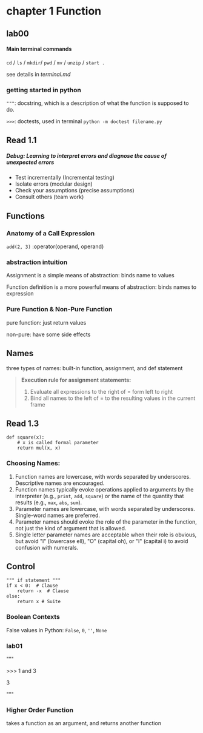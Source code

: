 # chapter 1 Function

## lab00

#### Main terminal commands

`cd` / `ls` / `mkdir`/ `pwd` / `mv` / `unzip` / `start .`

see details in *terminal.md*

### getting started in python

`"""`: docstring, which is a description of what the function is supposed to do.

`>>>`: doctests, used in terminal `python -m doctest filename.py`



## Read 1.1

##### Debug: Learning to interpret errors and diagnose the cause of unexpected errors

- Test incrementally (Incremental testing)
- Isolate errors (modular design)
- Check your assumptions (precise assumptions)
- Consult others (team work)



## Functions

### Anatomy of a Call Expression

`add(2, 3)` :operator(operand, operand)

### abstraction intuition

Assignment is a simple means of abstraction: binds name to values

Function definition is a more powerful means of abstraction: binds names to expression

### Pure Function & Non-Pure Function

pure function: just return values

non-pure: have some side effects

## Names

three types of names: built-in function, assignment, and def statement

>  **Execution rule for assignment statements:**
>
> 1. Evaluate all expressions to the right of = form left to right
> 2. Bind all names to the left of = to the resulting values in the current frame

## Read 1.3

```pyto
def square(x):
	# x is called formal parameter
	return mul(x, x)
```

### Choosing Names:

1. Function names are lowercase, with words separated by underscores. Descriptive names are encouraged.
2. Function names typically evoke operations applied to arguments by the interpreter (e.g., `print`, `add`, `square`) or the name of the quantity that results (e.g., `max`, `abs`, `sum`).
3. Parameter names are lowercase, with words separated by underscores. Single-word names are preferred.
4. Parameter names should evoke the role of the parameter in the function, not just the kind of argument that is allowed.
5. Single letter parameter names are acceptable when their role is obvious, but avoid "l" (lowercase ell), "O" (capital oh), or "I" (capital i) to avoid confusion with numerals.

## Control

```pyt
""" if statement """
if x < 0:  # Clause
	return -x  # Clause
else:
	return x # Suite
```

### Boolean Contexts

False values in Python: `False`, `0`, `''`, `None`

### lab01

"""

\>\>\> 1 and 3

3

"""

### Higher Order Function

takes a function as an argument, and returns another function 

















